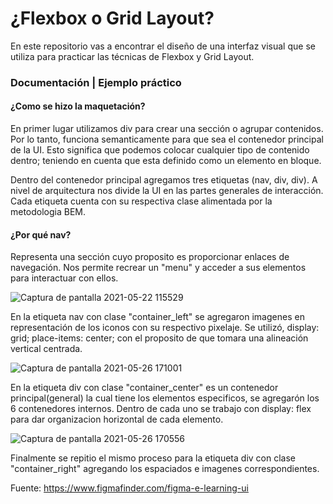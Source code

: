 # ¿Flexbox o Grid Layout?

En este repositorio vas a encontrar el diseño de una interfaz visual que se utiliza para practicar las técnicas de Flexbox y Grid Layout. 

### Documentación | Ejemplo práctico

#### ¿Como se hizo la maquetación?

En primer lugar utilizamos div para crear una sección o agrupar contenidos. Por lo tanto, funciona semanticamente para que sea el contenedor principal de la UI.
Esto significa que podemos colocar cualquier tipo de contenido dentro; teniendo en cuenta que esta definido como un elemento en bloque. 

Dentro del contenedor principal agregamos tres etiquetas (nav, div, div). A nivel de arquitectura nos divide la UI en las partes generales de interacción.
Cada etiqueta cuenta con su respectiva clase alimentada por la metodologia BEM. 


#### ¿Por qué nav?
Representa una sección cuyo proposito es proporcionar enlaces de navegación. Nos permite recrear un "menu" y acceder a sus elementos para interactuar
con ellos.

![Captura de pantalla 2021-05-22 115529](https://user-images.githubusercontent.com/56690309/119234661-b1a37c00-baf4-11eb-9c43-40dfdff1a329.png)

En la etiqueta nav con clase "container_left" se agregaron imagenes en representación de los iconos con su respectivo pixelaje. Se utilizó, display: grid;
place-items: center; con el proposito de que tomara una alineación vertical centrada. 

![Captura de pantalla 2021-05-26 171001](https://user-images.githubusercontent.com/56690309/119737658-3d930c00-be45-11eb-90e0-5d470165a5df.png)

En la etiqueta div con clase "container_center" es un contenedor principal(general) la cual tiene los elementos especificos, se agregarón los 6 contenedores internos. Dentro de cada uno se trabajo con display: flex para dar organizacion horizontal de cada elemento.   

![Captura de pantalla 2021-05-26 170556](https://user-images.githubusercontent.com/56690309/119737352-c3628780-be44-11eb-8c89-d4c397e6c4fa.png)


Finalmente se repitio el mismo proceso para la etiqueta div con clase "container_right" agregando los espaciados e imagenes correspondientes. 

Fuente:  https://www.figmafinder.com/figma-e-learning-ui
     



